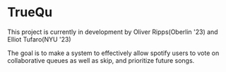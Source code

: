 # TrueQu

This project is currently in development by Oliver Ripps(Oberlin '23) and Elliot Tufaro(NYU '23)

The goal is to make a system to effectively allow spotify users to vote on collaborative queues as well as skip, and prioritize future songs. 

